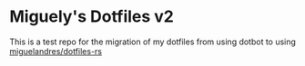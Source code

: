 # Miguely's Dotfiles v2

This is a test repo for the migration of my dotfiles from using dotbot to using [miguelandres/dotfiles-rs](http://github.com/miguelandres/dotfiles-rs)

